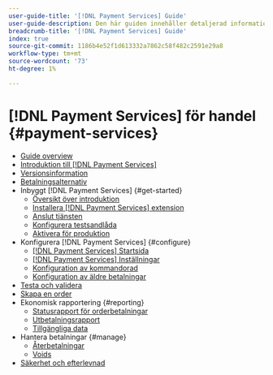 ```yaml
---
user-guide-title: '[!DNL Payment Services] Guide'
user-guide-description: Den här guiden innehåller detaljerad information om installation och konfiguration [!DNL Payment Services] för [!DNL Adobe Commerce] eller [!DNL Magento Open Source] butik.
breadcrumb-title: '[!DNL Payment Services] Guide'
index: true
source-git-commit: 1186b4e52f1d613332a7862c58f482c2591e29a8
workflow-type: tm+mt
source-wordcount: '73'
ht-degree: 1%

---
```



# [!DNL Payment Services] för handel {#payment-services}

- [Guide overview](guide-overview.md)
- [Introduktion till [!DNL Payment Services]](overview.md)
- [Versionsinformation](release-notes.md)
- [Betalningsalternativ](payments-options.md)
- Inbyggt [!DNL Payment Services] {#get-started}
   - [Översikt över introduktion](onboard.md)
   - [Installera [!DNL Payment Services] extension](install.md)
   - [Anslut tjänsten](connect.md)
   - [Konfigurera testsandlåda](sandbox.md)
   - [Aktivera för produktion](production.md)
- Konfigurera [!DNL Payment Services] {#configure}
   - [[!DNL Payment Services] Startsida](payments-home.md)
   - [[!DNL Payment Services] Inställningar](settings.md)
   - [Konfiguration av kommandorad](configure-cli.md)
   - [Konfiguration av äldre betalningar](configure-admin.md)
- [Testa och validera](test-validate.md)
- [Skapa en order](create-order.md)
- Ekonomisk rapportering {#reporting}
   - [Statusrapport för orderbetalningar](order-payment-status.md)
   - [Utbetalningsrapport](payouts.md)
   - [Tillgängliga data](data.md)
- Hantera betalningar {#manage}
   - [Återbetalningar](refunds.md)
   - [Voids](voids.md)
- [Säkerhet och efterlevnad](security.md)
